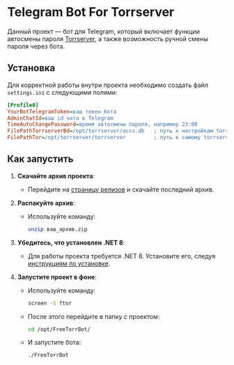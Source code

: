 # Telegram Bot For Torrserver

Данный проект — бот для Telegram, который включает функции автосмены пароля [Torrserver](https://github.com/YouROK/TorrServer), а также возможность ручной смены пароля через бота.

## Установка

Для корректной работы внутри проекта необходимо создать файл `settings.ini` с следующими полями:

```ini
[Profile0]
YourBotTelegramToken=ваш токен бота
AdminChatId=ваш id чата в Telegram
TimeAutoChangePassword=время автосмены пароля, например 23:00
FilePathTorrserverBd=/opt/torrserver/accs.db   ; путь к настройкам torrserver
FilePathTor=/opt/torrserver/torrserver         ; путь к самому torrserver
```

## Как запустить

1. **Скачайте архив проекта**:
   - Перейдите на [страницу релизов](https://github.com/ваш_репозиторий/releases) и скачайте последний архив.

2. **Распакуйте архив**:
   - Используйте команду:
     ```bash
     unzip ваш_архив.zip
     ```

3. **Убедитесь, что установлен .NET 8**:
   - Для работы проекта требуется .NET 8. Установите его, следуя [инструкциям по установке](https://docs.microsoft.com/ru-ru/dotnet/core/install/linux).

4. **Запустите проект в фоне**:
   - Используйте команду:
     ```bash
     screen -S ftor
     ```
   - После этого перейдите в папку с проектом:
     ```bash
     cd /opt/FreeTorrBot/
     ```
   - И запустите бота:
     ```bash
     ./FreeTorrBot
     ```
